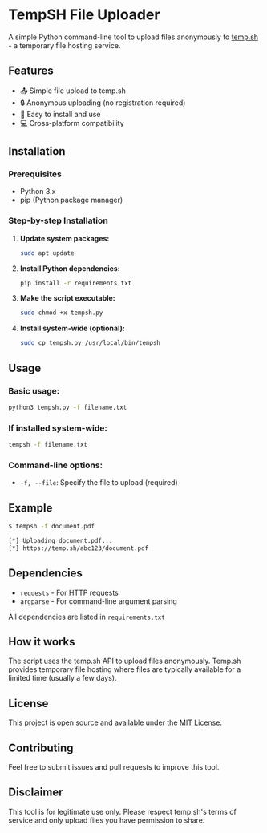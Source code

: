 # TempSH File Uploader

A simple Python command-line tool to upload files anonymously to [temp.sh](https://temp.sh/) - a temporary file hosting service.

## Features

- 📤 Simple file upload to temp.sh
- 🔒 Anonymous uploading (no registration required)
- 🚀 Easy to install and use
- 💻 Cross-platform compatibility

## Installation

### Prerequisites
- Python 3.x
- pip (Python package manager)

### Step-by-step Installation

1. **Update system packages:**
   ```bash
   sudo apt update
   ```

2. **Install Python dependencies:**
   ```bash
   pip install -r requirements.txt
   ```

3. **Make the script executable:**
   ```bash
   sudo chmod +x tempsh.py
   ```

4. **Install system-wide (optional):**
   ```bash
   sudo cp tempsh.py /usr/local/bin/tempsh
   ```

## Usage

### Basic usage:
```bash
python3 tempsh.py -f filename.txt
```

### If installed system-wide:
```bash
tempsh -f filename.txt
```

### Command-line options:
- `-f, --file`: Specify the file to upload (required)

## Example

```bash
$ tempsh -f document.pdf

[*] Uploading document.pdf...
[*] https://temp.sh/abc123/document.pdf
```

## Dependencies

- `requests` - For HTTP requests
- `argparse` - For command-line argument parsing

All dependencies are listed in `requirements.txt`

## How it works

The script uses the temp.sh API to upload files anonymously. Temp.sh provides temporary file hosting where files are typically available for a limited time (usually a few days).

## License

This project is open source and available under the [MIT License](LICENSE).

## Contributing

Feel free to submit issues and pull requests to improve this tool.

## Disclaimer

This tool is for legitimate use only. Please respect temp.sh's terms of service and only upload files you have permission to share.
